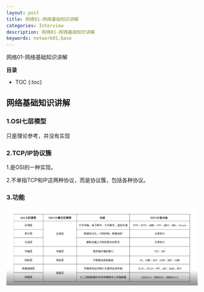 ```yaml
---
layout: post
title: 网络01-网络基础知识讲解
categories: Interview
description: 网络01-网络基础知识讲解
keywords: network01,base
---
```


网络01-网络基础知识讲解

**目录**

* TOC
{:toc}

## 网络基础知识讲解

### 1.OSI七层模型

只是理论参考，并没有实现

### 2.TCP/IP协议簇

1.是OSI的一种实现。

2.不单指TCP和IP这两种协议，而是协议簇，包括各种协议。

### 3.功能

![](/images/posts/intervew/network/1.png)







